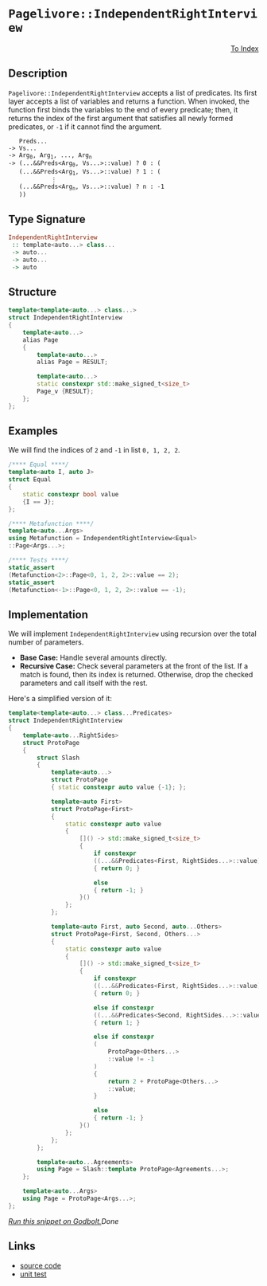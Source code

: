 <!-- Copyright 2024 Feng Mofan
SPDX-License-Identifier: Apache-2.0 -->

# `Pagelivore::IndependentRightInterview`

<p style='text-align: right;'><a href="../../../facilities/metafunctions.md#pagelivore-independent-right-interview">To Index</a></p>

## Description

`Pagelivore::IndependentRightInterview` accepts a list of predicates.
Its first layer accepts a list of variables and returns a function.
When invoked, the function first binds the variables to the end of every predicate;
then, it returns the index of the first argument that satisfies all newly formed predicates, or `-1` if it cannot find the argument.

<pre><code>   Preds...
-> Vs...
-> Arg<sub>0</sub>, Arg<sub>1</sub>, ..., Arg<sub>n</sub>
-> (...&&Preds&lt;Arg<sub>0</sub>, Vs...&gt;::value) ? 0 : (
   (...&&Preds&lt;Arg<sub>1</sub>, Vs...&gt;::value) ? 1 : (
            &vellip;
   (...&&Preds&lt;Arg<sub>n</sub>, Vs...&gt;::value) ? n : -1
   ))</code></pre>

## Type Signature

```Haskell
IndependentRightInterview
 :: template<auto...> class...
 -> auto...
 -> auto...
 -> auto
```

## Structure

```C++
template<template<auto...> class...>
struct IndependentRightInterview
{
    template<auto...>
    alias Page
    {
        template<auto...>
        alias Page = RESULT;

        template<auto...>
        static constexpr std::make_signed_t<size_t>
        Page_v {RESULT};
    };  
};
```

## Examples

We will find the indices of `2` and `-1` in list `0, 1, 2, 2`.

```C++
/**** Equal ****/
template<auto I, auto J>
struct Equal
{
    static constexpr bool value
    {I == J};
};

/**** Metafunction ****/
template<auto...Args>
using Metafunction = IndependentRightInterview<Equal>
::Page<Args...>;

/**** Tests ****/
static_assert
(Metafunction<2>::Page<0, 1, 2, 2>::value == 2);
static_assert
(Metafunction<-1>::Page<0, 1, 2, 2>::value == -1);
```

## Implementation

We will implement `IndependentRightInterview` using recursion over the total number of parameters.

- **Base Case:** Handle several amounts directly.
- **Recursive Case:** Check several parameters at the front of the list.
If a match is found, then its index is returned.
Otherwise, drop the checked parameters and call itself with the rest.

Here's a simplified version of it:

```C++
template<template<auto...> class...Predicates>
struct IndependentRightInterview
{
    template<auto...RightSides>
    struct ProtoPage
    {
        struct Slash
        {
            template<auto...>
            struct ProtoPage
            { static constexpr auto value {-1}; };

            template<auto First>
            struct ProtoPage<First>
            {   
                static constexpr auto value 
                {
                    []() -> std::make_signed_t<size_t>
                    {
                        if constexpr 
                        ((...&&Predicates<First, RightSides...>::value))
                        { return 0; }

                        else
                        { return -1; }
                    }()
                };
            };

            template<auto First, auto Second, auto...Others>
            struct ProtoPage<First, Second, Others...>
            {   
                static constexpr auto value 
                {
                    []() -> std::make_signed_t<size_t>
                    {
                        if constexpr 
                        ((...&&Predicates<First, RightSides...>::value))
                        { return 0; }

                        else if constexpr 
                        ((...&&Predicates<Second, RightSides...>::value))
                        { return 1; }

                        else if constexpr
                        (
                            ProtoPage<Others...>
                            ::value != -1
                        )
                        { 
                            return 2 + ProtoPage<Others...>
                            ::value; 
                        }

                        else
                        { return -1; }
                    }()
                };
            };
        };

        template<auto...Agreements>
        using Page = Slash::template ProtoPage<Agreements...>;
    };

    template<auto...Args>
    using Page = ProtoPage<Args...>;
};
```

[*Run this snippet on Godbolt.*](https://godbolt.org/#z:OYLghAFBqd5QCxAYwPYBMCmBRdBLAF1QCcAaPECAMzwBtMA7AQwFtMQByARg9KtQYEAysib0QXACx8BBAKoBnTAAUAHpwAMvAFYTStJg1DIApACYAQuYukl9ZATwDKjdAGFUtAK4sGIAKxcpK4AMngMmAByPgBGmMQSGmakAA6oCoRODB7evgFBaRmOAmER0SxxCVxJtpj2xQxCBEzEBDk%2BfoG19VlNLQSlUbHxickKza3teV3j/YPllaMAlLaoXsTI7BwA9ABU%2BweHR8e72yYaAIJ7BwDUACKYKa6MyHiYCjeHZ5fXJ39H3wu5yBZgAzOFkN4sDcTKC3AQAJ5PAD6BGITEIClh2GB5nBDEhXmhsLcyHG6CwVGxuJ%2B/zpAOBv12NwAkiwUvQ2IImA1PgdAUz6f9AcCCJh2QYxSSxRKeZgSUwvEQAHSq7E3SFMBQKVXK5TETD4URirGgnGXcbELwOVkMLBPO2MAgAJTwwAQBBZgniADc3gB3XEAdislxu4ZuMo5coVStQutd7uEeCwpvNFwjN0t1oIN31qCIyiYwHlYYjJhDwMzmezNqEBgUCCr1fDFdDGZb1ajkvlcMVKrVZubnYjtdz%2BcLxdLHZHrZDWeajmQGoE40wqhSxBu/dQNx9Yi8mBhIYAtFwK3dYRZj5fQe3h7PuzG%2B3GbgAxPDEcbUsuzhdWm0J1QIsSxJD8vwIH8Z1nNty1/P9R0XPBlzQBg1w3Lcdz3A8jwfBDj3bfCRxMfwrH8O4ICWG4T3VckQBAFgmAAa0wZEMmACJ0FREkMgAL1YyCh3gojy0rYSROrPAqBXNCxQwmFxIkiMoF1cwADZ1P1Q1kLlU03HA8ZSBuRMPSEFN3lUs16P3bxMCWJY8KU0TrwNAh1gYG4NCvG8aWgpyIzqJRHP82DXPc6jzzvHzFKIi9KOCmCg1vQiEIvK9fPwp8pRfIh30/Qzt1fIRMFQ9AjJ3XUAHkCAQeI0wSms0RzPNiALYCpzA/KCCM4rSqM6raq/Sz03w2DWxikdZiXGT0M3Qrcpsw8FL81KxJWkSSLIiiqJos0F3QejGJYti3U47i4T4gSoP8ucUpuiMpJmuS5oaiSVLVMwNM%2BrSjV0zqIKMkzk1TYbrJw%2BzXo2%2BcwuIDyvKitLLkhojAqPR7UNmrdkfw97lXUzSDV%2Bk0SV6gQyuMt1TPMnVB2wMHbIhiaJNCzA3Nhm5IuvRGgSZkTUZudHV2e4hsYQiBRZEoCQN7NwBrq4aJaI%2BmlrAMBYTuCLFZHBzedi%2BctYQmGPLMGFLBatrpZJOWhtpg2/2V3sud10akoy%2B6AtoILndWlzWfCs9vO5%2B64p19bEuS5G0rvBKo/vGKsplirVQuYADXFJ16pirwMiMPMpxhUENfrLUkBABPzcnUC4RTtOuQIGm8aHaP4Njt3wwT2MB2VC5iGATPoOz8JgDzksC41qWOur3uG%2BpZugVdufGSFBlaVubBVFYDkjy%2BJfl/5XymRubAAEcvDEPl9kBDuct3FlytfAApKCxyP0%2BxGDO6Fx5ZCnvXOaYlQJ4bCtkHxthZGPdWNwn4L3vDAg%2BhwbgAFlWZMCoF4AkvId6XGvm4JO3dp5QUHrnZBzQ0EYKyGPW09pniCCBl6MUxA/SYEDHCE%2BZ9aBQXopbKefcFaL1XvsG4AAVd49cL6nGBFNZCyItRKFaMCCAJDUHoIcFkEkZhsRcMnm4DQRkgg3GSAYzRIBFq4ULpAswDk55SOQDI7U8RIKXEUSgshqiBAkgDlZEA3CdF6KMoYjRXjTEQMLhFKxFgOArFoJwfwvA/AcC0KQVAnA3DWGsFmNYGxcJgh4KQAgmhIkrCYgESQyoNAAA4zBmAAJzVK4P4Cp5SuBBiDNIaJHBJC8BYIkXR8TEnJI4LwBQIBdH5ISZE0gcBYAwEQCANYBAUhKnIJQNA7I6DxEiKwLYqhylqRPGpSQNxgDIGXFIZUZheDaSIMQFMeh%2BCCBEGIdgUgZCCEUCodQ4zSC6CCP6dEKROA8CiTEuJBSkmcEqkqRZuZUDSR2Xsg5RyTkc1KSbCAHg1n0CxjkpYvAxlaBWBAJAqyUjrLIBQCAJKyUgGAFIZINBaAMOGRAGIYKYjhBaAiQFvB2XMGIAiSqMRtAlTGbk1ZddKoMFoFyr5WAYheGALg2gntuWkCwIxIw4hZWfhFXgH07wwXrhKkqLYuTwhinaYk2geAYjon5R4LAYK0R4G6dwXg%2BriAAKUA8DVwBrVGAKSsKgBg%2B4ADUAyVQdKq%2B5whRDiBeTG95agwU/P0IYYwaTLD6BtcMyAKxUApAaMMjgJ5yTq1MJYawZh%2BkepuameAKw7C6ucBAVwUw/BBFCOEIYFQRgFHSJkAQ7a9CFEHQweYwwqjdGbY0CYbRPAdD0E2txs65jdoWH22wc7h1BFmK0CdvaqiNsyZsCQwKOCxNIH03gAybjwv2Yc45pzUU3AgLgQgJBTagi4LivJgaVi1SYFgBIlFSDFMkKCZU1TQStI0JIMwkg1IaA0P4NS1T9CcE6aQbp37lRqS4Gpcp1SmlqX8JIep0G1JXrBQMoZIy/3jMJTMolcyoVLIpVSrFmy2CcBaCwH0QYTxMA1AYXOXBqnKi4GUy5%2BBrm3KCDGx58bpCJqUMmr5uhkh/KYACt157L3XvBRwSFCylQ3FhXe3ZD6RPpo5hJqTGhX0YtJVir9li8WBsmcS1AmL4jLMpT5lzIxNRGHE9UPgdAmWUFZV83lnLVVxf5YK4VDhVXiqdJK6VYK5UKqVSqt1arxTpq1Yk/ABpVH6uLYko1yATWqvNXUMF1rbWcodVsRJzrXW5I9V6zAPritD088G4sChw3MMjYwaNsglPPJU7IJNnzEmabTQGitVgs3NdzaBgtRbOCloIOgctmaLDVpvbW6mDbp0rpcHaHdwQ7QHsWP2ooWQ7ujoaI9zdy6Gh9EmAuvIu66gzt%2BwMddk6l3bv%2Bx2rda6yjg5/asdYp6EftIMzRzglmEWHJC8PcTkmymvvfdcr9P6POMYA5gIDIxQPtKwzhiTcGgz%2BGqS00E8HEPkeo182jth6P4omVM2Z8zoX%2Bc4xsrZvHiAsERSwBQPplw%2Bjxz2cYMmP11rudNuNs3XnyDU4tnQIBQSkG07poFGGL2gu5xCtjMK4Uy7lwrpXulczosC2Sr9oJf388Jd53z5KVlu6xSY5AKQUjIkV9U5EyuCDIlUAciLjK6rRbZRy/lCXU8CqFSKtLPmJVSplaVzA8rFViHy7k9VxX2u8DK7qyrhrVDGrFPV70lreDNbtQiNrTqbldfdfEXr/XNWDcY3wENo2I1RoK4prXEg5tvL1ymw3K2M2Vo2zmy7O2sjFu2HRNbVaa3xDrQavNV2Gg3fcFDvQXa4eHpHQOhob379ZE%2B1O77vRIe5Gh2/gQIOX8Q/6HdnuqDjfk9sekjs8vppbv0hjnHocrLvLnuE7iaC7kTp%2BniKTgxgShTlTiBuenTiADUsqKCKCP4A0uRshsQUGIRlztAYMrzqMv%2BmBiAJIP4FBs0kGMhuUpIHUlwJUp9ObqCFATepwGTlgebhcjQcIXQd7isB6hkM4JIEAA)$Done$

## Links

- [source code](../../../../conceptrodon/pagelivore/independent_right_interview.hpp)
- [unit test](../../../../tests/unit/metafunctions/pagelivore/independent_right_interview.test.hpp)
